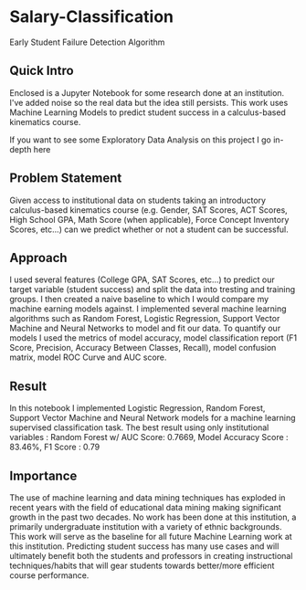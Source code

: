 # Salary-Classification
Early Student Failure Detection Algorithm
## Quick Intro
Enclosed is a Jupyter Notebook for some research done at an institution. I've added noise so the real data but the idea still persists. This work uses Machine Learning Models to predict student success in a calculus-based kinematics course.

If you want to see some Exploratory Data Analysis on this project I go in-depth here

## Problem Statement
Given access to institutional data on students taking an introductory calculus-based kinematics course (e.g. Gender, SAT Scores, ACT Scores, High School GPA, Math Score (when applicable), Force Concept Inventory Scores, etc...) can we predict whether or not a student can be successful.

## Approach
I used several features (College GPA, SAT Scores, etc...) to predict our target variable (student success) and split the data into tresting and training groups. I then created a naive baseline to which I would compare my machine earning models against. I implemented several machine learning algorithms such as Random Forest, Logistic Regression, Support Vector Machine and Neural Networks to model and fit our data. To quantify our models I used the metrics of model accuracy, model classification report (F1 Score, Precision, Accuracy Between Classes, Recall), model confusion matrix, model ROC Curve and AUC score.

## Result
In this notebook I implemented Logistic Regression, Random Forest, Support Vector Machine and Neural Network models for a machine learning supervised classification task. The best result using only institutional variables : Random Forest w/ AUC Score: 0.7669, Model Accuracy Score : 83.46%, F1 Score : 0.79

## Importance
The use of machine learning and data mining techniques has exploded in recent years with the field of educational data mining making significant growth in the past two decades. No work has been done at this institution, a primarily undergraduate institution with a variety of ethnic backgrounds. This work will serve as the baseline for all future Machine Learning work at this institution. Predicting student success has many use cases and will ultimately benefit both the students and professors in creating instructional techniques/habits that will gear students towards better/more efficient course performance.

